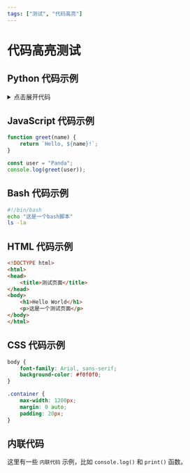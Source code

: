 ```yaml
---
tags: ["测试", "代码高亮"]
---
```

# 代码高亮测试

## Python 代码示例
<details>

<summary>点击展开代码</summary>

```python
def hello_world():
    print("Hello, World!")
    
# 这是一个注释
for i in range(10):
    print(f"数字: {i}")
```
</details>

## JavaScript 代码示例

```javascript
function greet(name) {
    return `Hello, ${name}!`;
}

const user = "Panda";
console.log(greet(user));
```

## Bash 代码示例

```bash
#!/bin/bash
echo "这是一个bash脚本"
ls -la
```

## HTML 代码示例

```html
<!DOCTYPE html>
<html>
<head>
    <title>测试页面</title>
</head>
<body>
    <h1>Hello World</h1>
    <p>这是一个测试页面</p>
</body>
</html>
```

## CSS 代码示例

```css
body {
    font-family: Arial, sans-serif;
    background-color: #f0f0f0;
}

.container {
    max-width: 1200px;
    margin: 0 auto;
    padding: 20px;
}
```

## 内联代码

这里有一些 `内联代码` 示例，比如 `console.log()` 和 `print()` 函数。 